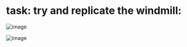# task: try and replicate the windmill:

![image](https://user-images.githubusercontent.com/32411021/125695488-6a4258a3-a012-48cf-827c-0dc5562fbeb5.png)

![image](https://user-images.githubusercontent.com/32411021/125695387-928e6cd4-e706-4af4-8a6f-fc3820ba4c08.png)
